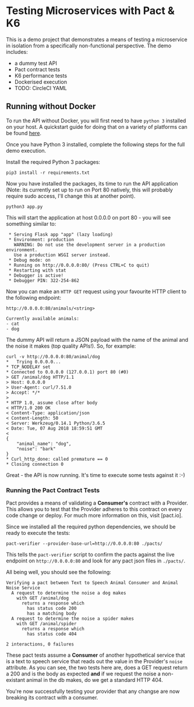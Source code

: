 # Testing Microservices with Pact & K6

This is a demo project that demonstrates a means of testing a microservice in isolation from a specifically non-functional perspective. The demo includes:

- a dummy test API
- Pact contract tests
- K6 performance tests
- Dockerised execution
- TODO: CircleCI YAML

## Running without Docker

To run the API without Docker, you will first need to have `python 3` installed on your host. A quickstart guide for doing that on a variety of platforms can be found [here](https://realpython.com/installing-python/).

Once you have Python 3 installed, complete the following steps for the full demo execution.

Install the required Python 3 packages:

```
pip3 install -r requirements.txt
```

Now you have installed the packages, its time to run the API application (Note: its currently set up to run on Port 80 natively, this will probably require sudo access, I'll change this at another point).

```
python3 app.py
```

This will start the application at host 0.0.0.0 on port 80 - you will see something similar to:

```
 * Serving Flask app "app" (lazy loading)
 * Environment: production
   WARNING: Do not use the development server in a production environment.
   Use a production WSGI server instead.
 * Debug mode: on
 * Running on http://0.0.0.0:80/ (Press CTRL+C to quit)
 * Restarting with stat
 * Debugger is active!
 * Debugger PIN: 322-254-862
```

Now you can make an `HTTP GET` request using your favourite HTTP client to the following endpoint:

```
http://0.0.0.0:80/animals/<string>

Currently available animals:
- cat
- dog
```

The dummy API will return a JSON payload with the name of the animal and the noise it makes (top quality APIs!). So, for example:

```
curl -v http://0.0.0.0:80/animal/dog
*   Trying 0.0.0.0...
* TCP_NODELAY set
* Connected to 0.0.0.0 (127.0.0.1) port 80 (#0)
> GET /animal/dog HTTP/1.1
> Host: 0.0.0.0
> User-Agent: curl/7.51.0
> Accept: */*
>
* HTTP 1.0, assume close after body
< HTTP/1.0 200 OK
< Content-Type: application/json
< Content-Length: 50
< Server: Werkzeug/0.14.1 Python/3.6.5
< Date: Tue, 07 Aug 2018 18:59:51 GMT
<
{
    "animal_name": "dog",
    "noise": "bark"
}
* Curl_http_done: called premature == 0
* Closing connection 0
```

Great - the API is now running. It's time to execute some tests against it :-)

### Running the Pact Contract Tests
Pact provides a means of validating a **Consumer's** contract with a Provider. This allows you to test that the Provider adheres to this contract on every code change or deploy. For much more information on this, visit [pact.io].

Since we installed all the required python dependencies, we should be ready to execute the tests:

```
pact-verifier --provider-base-url=http://0.0.0.0:80 ./pacts/
```

This tells the `pact-verifier` script to confirm the pacts against the live endpoint on `http://0.0.0.0:80` and look for any pact json files in `./pacts/`.

All being well, you should see the following:

```
Verifying a pact between Text to Speech Animal Consumer and Animal Noise Service
  A request to determine the noise a dog makes
    with GET /animal/dog
      returns a response which
        has status code 200
        has a matching body
  A request to determine the noise a spider makes
    with GET /animal/spider
      returns a response which
        has status code 404

2 interactions, 0 failures
```

These pact tests assume a **Consumer** of another hypothetical service that is a text to speech service that reads out the value in the Provider's `noise` attribute. As you can see, the two tests here are, does a GET request return a 200 and is the body as expected **and** if we request the noise a non-existant animal in the db makes, do we get a standard HTTP 404.

You're now successfully testing your provider that any changse are now breaking its contract with a consumer.

